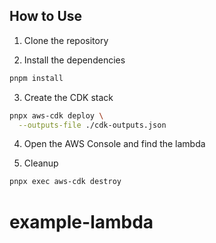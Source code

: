 
## How to Use

1. Clone the repository

2. Install the dependencies

```bash
pnpm install
```

3. Create the CDK stack

```bash
pnpx aws-cdk deploy \
  --outputs-file ./cdk-outputs.json
```

4. Open the AWS Console and find the lambda 
  
5. Cleanup

```bash
pnpx exec aws-cdk destroy
```
# example-lambda
